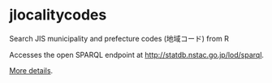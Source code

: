 jlocalitycodes
==============

Search JIS municipality and prefecture codes (地域コード) from R

Accesses the open SPARQL endpoint at
http://statdb.nstac.go.jp/lod/sparql.

[More details](http://statdb.nstac.go.jp/system-info/api/api-spec/).
